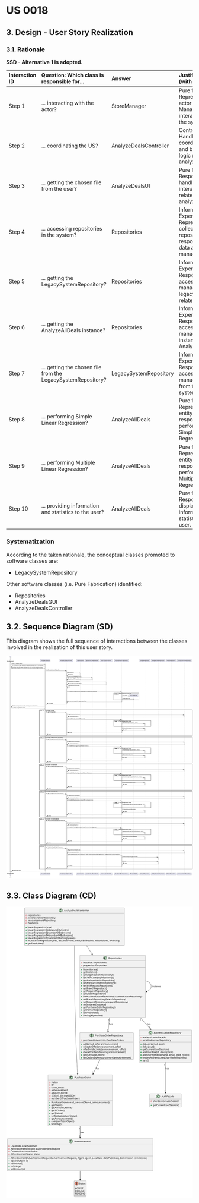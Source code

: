 # US 0018 

## 3. Design - User Story Realization 

### 3.1. Rationale

**SSD - Alternative 1 is adopted.**

| Interaction ID | Question: Which class is responsible for...                   | Answer                 | Justification (with patterns)                                                                           |
|:---------------|:--------------------------------------------------------------|:-----------------------|:--------------------------------------------------------------------------------------------------------|
| Step 1  		     | 	... interacting with the actor?                              | StoreManager           | Pure fabrication: Represents the actor (Store Manager) interacting with the system.                     |
| Step 2  		     | 	... coordinating the US?						                               | AnalyzeDealsController | Controller: Handles the coordination and business logic related to analyzing deals.                     |
| Step 3  		     | 	... getting the chosen file from the user?                   | AnalyzeDealsUI         | Pure fabrication: Responsible for handling user interactions related to analyzing deals.                |
| Step 4  		     | 	... accessing repositories in the system?                    | Repositories           | Information Expert: Represents a collection of repositories responsible for data access and management. |
| Step 5  		     | 	... getting the LegacySystemRepository?                      | Repositories           | 	Information Expert: Responsible for accessing and managing legacy system-related data.                 |
| Step 6  		     | 	... getting the AnalyzeAllDeals instance?					               | Repositories           | Information Expert: Responsible for accessing and managing instances of AnalyzeAllDeals.                |              
| Step 7  		     | 	... getting the chosen file from the LegacySystemRepository? | LegacySystemRepository | Information Expert: Responsible for accessing and managing files from the legacy system.                | 
| Step 8  		     | 	... performing Simple Linear Regression?                     | AnalyzeAllDeals        | 	Pure fabrication: Represents the entity responsible for performing Simple Linear Regression.           | 
| Step 9  		     | 	... performing Multiple Linear Regression?                   | AnalyzeAllDeals        | Pure fabrication: Represents the entity responsible for performing Multiple Linear Regression.          | 
| Step 10  		    | 	... providing information and statistics to the user?        | AnalyzeAllDeals        | Pure fabrication: Responsible for displaying information and statistics to the user.                    | 

### Systematization ##

According to the taken rationale, the conceptual classes promoted to software classes are:
* LegacySystemRepository

Other software classes (i.e. Pure Fabrication) identified:
* Repositories
* AnalyzeDealsGUI
* AnalyzeDealsController

## 3.2. Sequence Diagram (SD)
This diagram shows the full sequence of interactions between the classes involved in the realization of this user story.

![Sequence Diagram - Full](svg/us018-sequence-diagram.svg)

## 3.3. Class Diagram (CD)

![Class Diagram](svg/us018-class-diagram.svg)